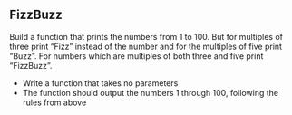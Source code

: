 ## FizzBuzz

Build a function that prints the numbers from 1 to 100. But for multiples of three print “Fizz” instead of the number and for the multiples of five print “Buzz”. For numbers which are multiples of both three and five print “FizzBuzz”.

- Write a function that takes no parameters
- The function should output the numbers 1 through 100, following the rules from above


